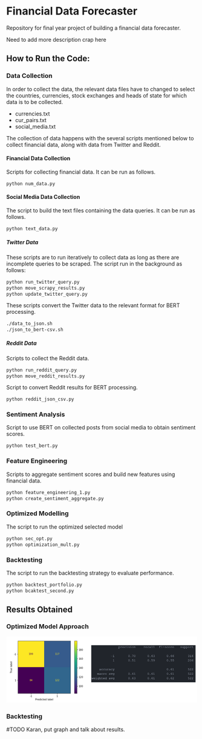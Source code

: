 # Financial Data Forecaster

Repository for final year project of building a financial data forecaster.

Need to add more description crap here

## How to Run the Code:

### Data Collection

In order to collect the data, the relevant data files have to changed to select the countries, currencies, stock exchanges and heads of state for which data is to be collected.

* currencies.txt
* cur_pairs.txt
* social_media.txt

The collection of data happens with the several scripts mentioned below to collect financial data, along with data from Twitter and Reddit.

#### Financial Data Collection 

Scripts for collecting financial data. It can be run as follows.

```shell
python num_data.py
```

#### Social Media Data Collection


The script to build the text files containing the data queries. It can be run as follows.

```shell
python text_data.py
```

##### Twitter Data

These scripts are to run iteratively to collect data as long as there are incomplete queries to be scraped. The script run in the background as follows:

```shell
python run_twitter_query.py
python move_scrapy_results.py
python update_twitter_query.py
```

These scripts convert the Twitter data to the relevant format for BERT processing.

```shell
./data_to_json.sh
./json_to_bert-csv.sh
```

##### Reddit Data

Scripts to collect the Reddit data.

```shell
python run_reddit_query.py
python move_reddit_results.py
```

Script to convert Reddit results for BERT processing.

```shell
python reddit_json_csv.py
```

### Sentiment Analysis

Script to use BERT on collected posts from social media to obtain sentiment scores.

```shell
python test_bert.py
```

### Feature Engineering

Scripts to aggregate sentiment scores and build new features using financial data.

```shell
python feature_engineering_1.py
python create_sentiment_aggregate.py
```

### Optimized Modelling

The script to run the optimized selected model

```shell
python sec_opt.py
python optimization_mult.py
```

### Backtesting 

The script to run the backtesting strategy to evaluate performance.

```shell
python backtest_portfolio.py
python bcaktest_second.py
```

## Results Obtained

### Optimized Model Approach

![Ridge Classifier classification on 80-20 split](https://github.com/KaranMah/project/blob/master/Additional_docs/80-20%20split%20BDT%20classification.png?raw=true)

### Backtesting 

#TODO Karan, put graph and talk about results.
